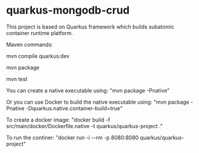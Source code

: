 # quarkus-mongodb-crud
This project is based on Quarkus framework which builds subatomic container runtime platform.  

Maven commands:

mvn compile quarkus:dev

mvn package

mvn test

You can create a native executable using: "mvn package -Pnative"

Or you can use Docker to build the native executable using: "mvn package -Pnative -Dquarkus.native.container-build=true"

To create a docker image: "docker build -f src/main/docker/Dockerfile.native -t quarkus/quarkus-project ."

To run the continer: "docker run -i --rm -p 8080:8080 quarkus/quarkus-project"
